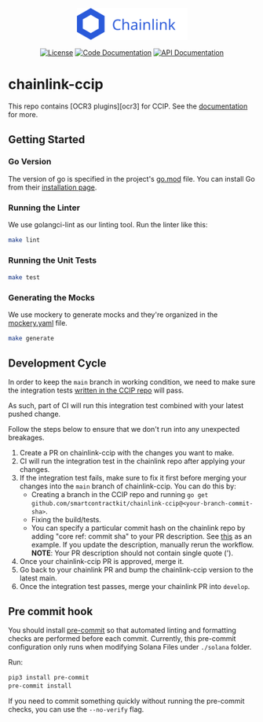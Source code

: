 <div style="text-align:center" align="center">
    <a href="https://chain.link" target="_blank">
        <img src="https://raw.githubusercontent.com/smartcontractkit/chainlink/develop/docs/logo-chainlink-blue.svg" width="225" alt="Chainlink logo">
    </a>

[![License](https://img.shields.io/static/v1?label=license&message=BUSL%201.1&color=green)](https://github.com/smartcontractkit/chainlink-ccip/blob/master/LICENSE)
[![Code Documentation](https://img.shields.io/static/v1?label=code-docs&message=latest&color=blue)](docs/ccip_protocol.md)
[![API Documentation](https://img.shields.io/static/v1?label=api-docs&message=latest&color=blue)](https://docs.chain.link/ccip)
</div>

# chainlink-ccip

This repo contains [OCR3 plugins][ocr3] for CCIP. See the [documentation](docs/ccip_protocol.md) for more.

## Getting Started

### Go Version

The version of go is specified in the project's [go.mod](go.mod) file.
You can install Go from their [installation page](https://go.dev/doc/install).

### Running the Linter

We use golangci-lint as our linting tool. Run the linter like this:

```sh
make lint
```

### Running the Unit Tests

```sh
make test
```

### Generating the Mocks

We use mockery to generate mocks and they're organized in the [mockery.yaml](./.mockery.yaml) file.

```sh
make generate
```

## Development Cycle

In order to keep the `main` branch in working condition, we need to make sure the integration tests
[written in the CCIP repo](https://github.com/smartcontractkit/chainlink/blob/340a6bfdf54745dd1c6d9f322d9c9515c97060bb/deployment/ccip/changeset/initial_deploy_test.go#L19)
will pass.

As such, part of CI will run this integration test combined with your latest pushed change.

Follow the steps below to ensure that we don't run into any unexpected breakages.

1. Create a PR on chainlink-ccip with the changes you want to make.
2. CI will run the integration test in the chainlink repo after applying your changes.
3. If the integration test fails, make sure to fix it first before merging your changes into
the `main` branch of chainlink-ccip. You can do this by:
    - Creating a branch in the CCIP repo and running `go get github.com/smartcontractkit/chainlink-ccip@<your-branch-commit-sha>`.
    - Fixing the build/tests.
    - You can specify a particular commit hash on the chainlink repo by adding "core ref: commit sha" to your PR description. See [this](https://github.com/smartcontractkit/chainlink-ccip/pull/307) as an example. If you update the description, manually rerun the workflow. **NOTE**: Your PR description should not contain single quote (').
4. Once your chainlink-ccip PR is approved, merge it.
5. Go back to your chainlink PR and bump the chainlink-ccip version to the latest main.
6. Once the integration test passes, merge your chainlink PR into `develop`.

## Pre commit hook

You should install [pre-commit](https://pre-commit.com/) so that automated linting and formatting checks are performed before each commit.
Currently, this pre-commit configuration only runs when modifying Solana Files under `./solana` folder.

Run:

```bash
pip3 install pre-commit
pre-commit install
```

If you need to commit something quickly without running the pre-commit checks, you can use the `--no-verify` flag.
